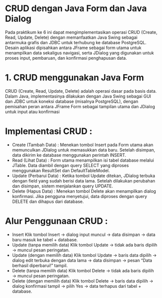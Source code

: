 # CRUD dengan Java Form dan Java Dialog
Pada praktikum ke 6 ini dapat mengimplementasikan operasi CRUD (Create, Read, Update, Delete) dengan memanfaatkan Java Swing sebagai antarmuka grafis dan JDBC untuk terhubung ke database PostgreSQL. Desain aplikasi dipisahkan antara JFrame sebagai form utama untuk menampilkan data sekaligus navigasi, serta JDialog yang digunakan untuk proses input, pembaruan, dan konfirmasi penghapusan data.

# 1. CRUD menggunakan Java Form
   
CRUD  (Create, Read, Update, Delete) adalah operasi dasar pada basis data. Dalam Java, implementasinya dilakukan dengan Java Swing sebagai GUI dan JDBC untuk koneksi database (misalnya PostgreSQL), dengan pemisahan peran antara JFrame Form sebagai tampilan utama dan JDialog untuk input atau konfirmasi

# Implementasi CRUD :
- Create (Tambah Data) : 
Menekan tombol Insert pada Form utama akan memunculkan JDialog untuk memasukkan data baru. Setelah disimpan, data dikirim ke database menggunakan perintah INSERT.
- Read (Lihat Data) : 
Form utama menampilkan isi tabel database melalui JTable. Data diambil dengan query SELECT yang diproses menggunakan ResultSet dan DefaultTableModel.
- Update (Perbarui Data) : 
Ketika tombol Update ditekan, JDialog terbuka dengan field yang sudah berisi data lama. Setelah dilakukan perubahan dan disimpan, sistem menjalankan query UPDATE.
- Delete (Hapus Data) : 
Menekan tombol Delete akan menampilkan dialog konfirmasi. Jika pengguna menyetujui, data diproses dengan query DELETE dan dihapus dari database.

# Alur Penggunaan CRUD :
- Insert
Klik tombol Insert → dialog input muncul → data disimpan → data baru masuk ke tabel + database.
- Update (tanpa memilih data)
Klik tombol Update → tidak ada baris dipilih → muncul pesan peringatan.
- Update (dengan memilih data)
Klik tombol Update → baris data dipilih → dialog edit terbuka dengan data lama → data disimpan → pesan “Data berhasil diperbarui!” tampil.
- Delete (tanpa memilih data)
Klik tombol Delete → tidak ada baris dipilih → muncul pesan peringatan.
- Delete (dengan memilih data)
Klik tombol Delete → baris data dipilih → dialog konfirmasi tampil → pilih Yes → data terhapus dari tabel + database.
